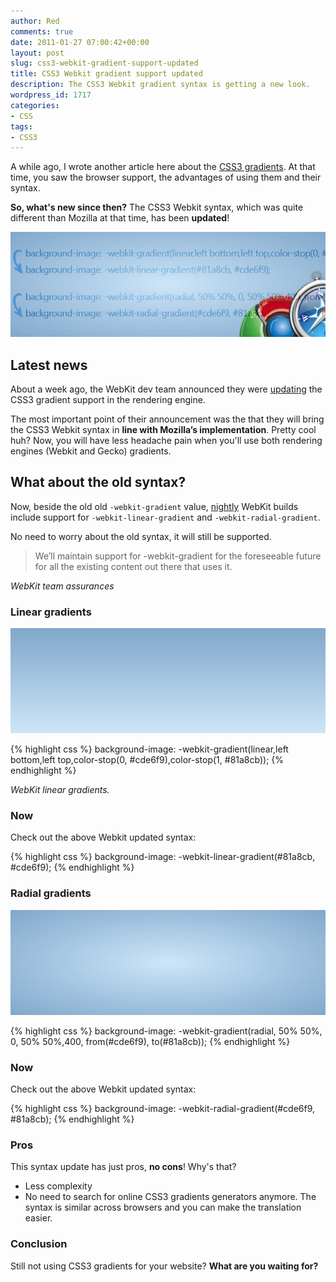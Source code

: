 ```yaml
---
author: Red
comments: true
date: 2011-01-27 07:00:42+00:00
layout: post
slug: css3-webkit-gradient-support-updated
title: CSS3 Webkit gradient support updated
description: The CSS3 Webkit gradient syntax is getting a new look.
wordpress_id: 1717
categories:
- CSS
tags:
- CSS3
---
```


A while ago, I wrote another article here about the [CSS3 gradients](http://www.red-team-design.com/css-gradients-quick-tutorial). At that time, you saw the browser support, the advantages of using them and their syntax. 

**So, what's new since then?**
The CSS3 Webkit syntax, which was quite different than Mozilla at that time, has been **updated**!

![WebKit gradient syntax](/wp-content/uploads/2011/01/webkit-gradient-updated.jpg)

<!-- more -->

## Latest news

About a week ago, the WebKit dev team announced they were [updating](http://webkit.org/blog/1424/css3-gradients/) the CSS3 gradient support in the rendering engine. 

The most important point of their announcement was the that they will bring the CSS3 Webkit syntax in **line with Mozilla’s implementation**. Pretty cool huh? Now, you will have less headache pain when you'll use both rendering engines (Webkit and Gecko) gradients.

## What about the old syntax?

Now, beside the old  old `-webkit-gradient` value, [nightly](http://nightly.webkit.org/) WebKit builds include support for `-webkit-linear-gradient` and `-webkit-radial-gradient`.

No need to worry about the old syntax, it will still be supported.

> We’ll maintain support for -webkit-gradient for the foreseeable future for all the existing content out there that uses it.

_WebKit team assurances_

### Linear gradients

![Linear gradient syntax](/wp-content/uploads/2011/01/linear-gradient.png)

{% highlight css %}
background-image: -webkit-gradient(linear,left bottom,left top,color-stop(0, #cde6f9),color-stop(1, #81a8cb));
{% endhighlight %} 

_WebKit linear gradients._


### Now
Check out the above Webkit updated syntax:

{% highlight css %}
background-image: -webkit-linear-gradient(#81a8cb, #cde6f9);
{% endhighlight %}

### Radial gradients


![Radial gradient syntax](/wp-content/uploads/2011/01/radial-gradient.png)

{% highlight css %}
background-image: -webkit-gradient(radial, 50% 50%, 0, 50% 50%,400, from(#cde6f9), to(#81a8cb));
{% endhighlight %}    

### Now

Check out the above Webkit updated syntax:

{% highlight css %}
background-image: -webkit-radial-gradient(#cde6f9, #81a8cb);
{% endhighlight %}

### Pros


This syntax update has just pros, **no cons**! Why's that?

  * Less complexity
  * No need to search for online CSS3 gradients generators anymore. The syntax is similar across browsers and you can make the translation easier.

### Conclusion

Still not using CSS3 gradients for your website? **What are you waiting for?** 